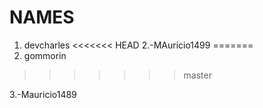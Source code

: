 # NAMES

1. devcharles
<<<<<<< HEAD
2.-MAuricio1499
=======
2. gommorin
>>>>>>> master

3.-Mauricio1489
